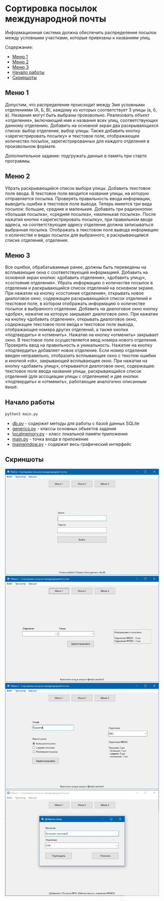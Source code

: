 # Сортировка посылок международной почты

Информационная система должна обеспечить распределение посылок между условными участками, которые привязаны к названиям улиц.

Содержание:
- [Меню 1](#меню-1)
- [Меню 2](#меню-2)
- [Меню 3](#меню-3)
- [Начало работы](#начало-работы)
- [Скриншоты](#скриншоты)

## Меню 1

Допустим, что распределение происходит между 3мя условными отделениями (А, Б, В), каждому из которых соответствует 3 улицы (а, б, в). Названия могут быть выбраны произвольно.  Реализовать объект «отделение», включающий имя и названия всех улиц, соответствующих данному отделению. Добавить на основной экран два раскрывающихся списка: выбор отделения, выбор улицы. Также добавить кнопку «зарегистрировать посылку» и текстовое поле, отображающее количество посылок, зарегистрированных для каждого отделения в произвольном формате. 

Дополнительное задание: подгружать данные в память при старте программы.

## Меню 2

Убрать раскрывающийся список выбора улицы. Добавить текстовое поле ввода. В текстовое поле вводится название улицы, на которую отправляется посылка. Проверять правильность ввода информации, выводить ошибки в текстовое поле вывода. Теперь имеется три вида посылок: большие, средние и маленькие. Добавить три радиокнопки: «большая посылка», «средняя посылка», «маленькая посылка». После нажатия кнопки «зарегистрировать посылку», при правильном вводе адреса, на соответствующее адресу отделение должна записываться выбранная посылка. Отображать в текстовом поле вывода информацию о количестве и видах посылок для выбранного, в раскрывающемся списке отделений, отделения. 

## Меню 3

Все ошибки, обрабатываемые ранее, должны быть переведены на всплывающие окна с соответствующей информацией. Добавить на основной экран кнопки: «добавить отделение», «добавить улицу», «состояние отделения». Убрать информацию о количестве посылок в отделении и раскрывающийся список отделений на основном экране. При нажатии на кнопку «состояние отделения», открывать новое диалоговое окно, содержащее раскрывающийся список отделений и текстовое поле, в котором отображать информацию о количестве посылок в выбранного отделении. Добавить на диалоговое окно кнопку «добре», нажатие на которую закрывает диалоговое окно. При нажатии на кнопку «добавить отделение», открывать диалоговое окно, содержащее текстовое поле ввода и текстовое поле вывода, отображающее номера других отделений, а также кнопки «подтвердить» и «отменить». Нажатие на кнопку «отменить» закрывает окно. В текстовое поле осуществляется ввод номера нового отделения. Проверять ввод на правильность и уникальность. Нажатие на кнопку «подтвердить» добавляет новое отделение. Если номер отделения введен неправильно, отобразить всплывающее окно с текстом ошибки и кнопкой «ok», закрывающей всплывающее окно. При нажатии на кнопку «добавить улицу», открывается диалоговое окно, содержащее: текстовое поле ввода названия улицы, раскрывающийся список отделений (для ассоциации улицы с отделением) и две кнопки: «подтвердить» и «отменить», работающие аналогично описанным выше.

## Начало работы

```bash
python3 main.py
```

- [db.py](db.py) - содержит методы для работы с базой данных SQLite
- [generics.py](generics.py) - классы основных объектов задания
- [localmemory.py](localmemory.py) - класс локальной памяти приложения
- [main.py](main.py) - точка входа в приложение
- [mainwindow.py](mainwindow.py) - содержит весь графический интерфейс

## Скриншоты

![Окно входа в аккаунт](../assets/tkinter_images/login-example.jpg)
![Меню 1](../assets/tkinter_images/menu1-example.jpg)
![Меню 2](../assets/tkinter_images/menu2-example.jpg)
![Меню 3](../assets/tkinter_images/menu3-example.jpg)

